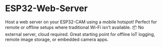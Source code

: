 # ESP32-Web-Server
Host a web server on your ESP32-CAM using a mobile hotspot! Perfect for remote or offline setups where traditional Wi-Fi isn’t available.  📦 No external server, cloud required.   Great starting point for offline IoT logging, remote image storage, or embedded camera apps.
